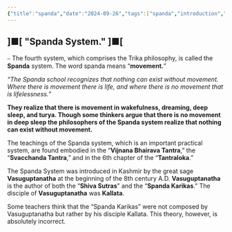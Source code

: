 ```yaml
---
{"title":"spanda","date":"2024-09-26","tags":["spanda","introduction","articles"],"publish":true,"path":"Introduction/spanda/spanda.md","permalink":"/introduction/spanda/spanda/","PassFrontmatter":true}
---
```


## ]■[ "Spanda System." ]■[

⎯ The fourth system, which comprises the Trika philosophy, is called the **Spanda** system. The word spanda means “**movement.**”

*“The Spanda school recognizes that nothing can exist without movement. Where there is movement there is life, and where there is no movement that is lifelessness.”*

**They realize that there is movement in wakefulness, dreaming, deep sleep, and turya. Though some thinkers argue that there is no movement in deep sleep the philosophers of the Spanda system realize that nothing can exist without movement.**

The teachings of the Spanda system, which is an important practical system, are found embodied in the “**Vijnana Bhairava Tantra**,” the “**Svacchanda Tantra**,” and in the 6th chapter of the “**Tantraloka**.”

The Spanda System was introduced in Kashmir by the great sage **Vasuguptanatha** at the beginning of the 8th century A.D. **Vasuguptanatha** is the author of both the “**Shiva Sutras**” and the “**Spanda Karikas**.” The disciple of **Vasuguptanatha** was **Kallata**.

Some teachers think that the “Spanda Karikas” were not composed by Vasuguptanatha but rather by his disciple Kallata. This theory, however, is absolutely incorrect.
